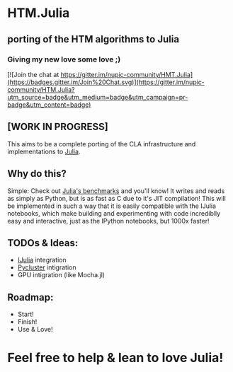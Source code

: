 # HTM.Julia
## porting of the HTM algorithms to Julia
### Giving my new love some love ;) 

[![Join the chat at https://gitter.im/nupic-community/HMT.Julia](https://badges.gitter.im/Join%20Chat.svg)](https://gitter.im/nupic-community/HTM.Julia?utm_source=badge&utm_medium=badge&utm_campaign=pr-badge&utm_content=badge)

## [WORK IN PROGRESS]

This aims to be a complete porting of the CLA infrastructure and implementations to [Julia](http://julialang.org).

## Why do this?

Simple: Check out [Julia's benchmarks](http://julialang.org/benchmarks/) and you'll know!
It writes and reads as simply as Python, but is as fast as C due to it's JIT compilation!
This will be implemented in such a way that it is easily compatible with the IJulia notebooks, which make building and experimenting with code incrediblly easy and interactive, just as the IPython notebooks, but 1000x faster! 

## TODOs & Ideas:

- [IJulia](https://github.com/JuliaLang/IJulia.jl) integration
- [Pycluster](https://pypi.python.org/pypi/Pycluster) intigration
- GPU intigration (like Mocha.jl)

## Roadmap:

- Start!
- Finish!
- Use & Love!
 
# Feel free to help & lean to love Julia!
